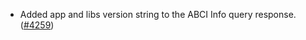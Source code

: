 - Added app and libs version string to the ABCI Info query response.
  ([\#4259](https://github.com/anoma/namada/pull/4259))
